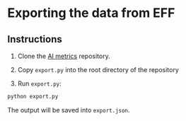 # Exporting the data from EFF

## Instructions

1. Clone the [AI metrics](https://github.com/AI-metrics/AI-metrics) repository.

2. Copy `export.py` into the root directory of the repository

3. Run `export.py`:

```bash
python export.py
```

The output will be saved into `export.json`. 